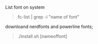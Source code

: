 List font on system
> fc-list | grep -i "name of font"

downloand nerdfonts and powerline fonts;
> ./install.sh [nameoffont]
